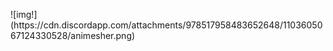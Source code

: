 <p>
![img!](https://cdn.discordapp.com/attachments/978517958483652648/1103605067124330528/animesher.png) 
</p>

